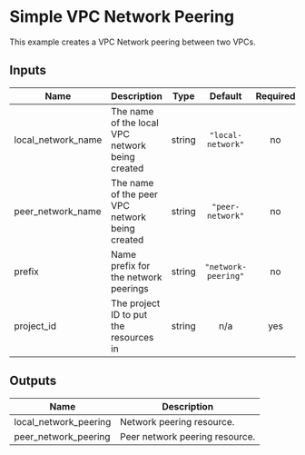 # Simple VPC Network Peering

This example creates a VPC Network peering between two VPCs.

<!-- BEGINNING OF PRE-COMMIT-TERRAFORM DOCS HOOK -->
## Inputs

| Name | Description | Type | Default | Required |
|------|-------------|:----:|:-----:|:-----:|
| local\_network\_name | The name of the local VPC network being created | string | `"local-network"` | no |
| peer\_network\_name | The name of the peer VPC network being created | string | `"peer-network"` | no |
| prefix | Name prefix for the network peerings | string | `"network-peering"` | no |
| project\_id | The project ID to put the resources in | string | n/a | yes |

## Outputs

| Name | Description |
|------|-------------|
| local\_network\_peering | Network peering resource. |
| peer\_network\_peering | Peer network peering resource. |

<!-- END OF PRE-COMMIT-TERRAFORM DOCS HOOK -->
